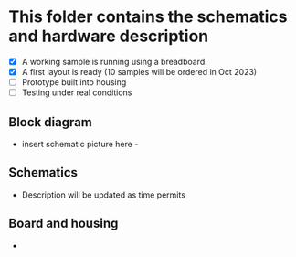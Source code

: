 # This folder contains the schematics and hardware description

- [x] A working sample is running using a breadboard.
- [x] A first layout is ready (10 samples will be ordered in Oct 2023)
- [ ] Prototype built into housing
- [ ] Testing under real conditions

## Block diagram
- insert schematic picture here -

## Schematics
- Description will be updated as time permits

## Board and housing
- 
